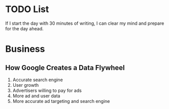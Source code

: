 # TODO List
If I start the day with 30 minutes of writing, I can clear my mind and prepare for the day ahead.

# Business
## How Google Creates a Data Flywheel
1. Accurate search engine
2. User growth
3. Advertisers willing to pay for ads
4. More ad and user data
5. More accurate ad targeting and search engine